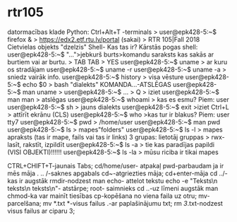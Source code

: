 # rtr105
datormacības klade
Python:
Ctrl+Alt+T -terminals > user@epk428-5:~$ firefox & > https://edx2.etf.rtu.lv/portal (sakai) > RTR 105|Fall 2018
Cietvielas objekts "dzelzis"
Shell- Kas tas ir?
Kārstās pogas shell:
user@epk428-5:~$ "...">jebkurš burts>komandu saraksts kas sakās ar burtiem vai ar burtu. > TAB TAB  > YES
user@epk428-5:~$ uname > ar kuru os stradājam
user@epk428-5:~$ uname -r
user@epk428-5:~$ uname -a > sniedz vairāk info.
user@epk428-5:~$ history > visa vēsture
user@epk428-5:~$ echo $0 > bash "dialekts"
KOMANDA...-ATSLĒGAS
user@epk428-5:~$ man uname >
user@epk428-5:~$ ... > Q > iziet
user@epk428-5:~$ man man > atslēgas
user@epk428-5:~$ whoami > kas es esmu?
Piem: user
user@epk428-5:~$ sh > jauns dialekts
user@epk428-5:~$ exit >iziet
Ctrl+L > attīrīt ekrānu (CLS)
user@epk428-5:~$ who >kas tur ir blakus?
Piem: user tty7
user@epk428-5:~$ pwd > 
/home/user
user@epk428-5:~$ man pwd
user@epk428-5:~$ ls > mapes"folders"
user@epk428-5:~$ ls -l > mapes apraksts (tas ir mape, fails vai tas ir links)
3 grupas: lietotāj gruppas > rwx-lasīt, rakstīt, izpildīt
user@epk428-5:~$ ls -a > tie kas paradījas papildi (VISI OBJEKTI)!!!!!!
user@epk428-5:~$ ls -la > mūsu riciba ir tikai mapes



CTRL+CHIFT+T-jaunais Tabs;
cd/home/user- atpakaļ
pwd-parbaudam ja ir mēs māja
.
..
/-saknes apgabals
cd~-atgriezties māja;
cd+enter-māja
cd ../-kas ir augstāk 
rmdir-nodzest
man echo- attelot tekstu
echo -e "Teksts\n teksts\n teksts\n"- atstārpe;
root- saimnieks
cd ..-uz līmeni augstāk
man chmod-ka var mainīt tiesības
cp-kopēšana no viena faila uz otru;
mv-parcelšana;
mv *.txt 
*-visus failus
.-ar paplašinājumu txt;
rm *3*.txt-nodzest visus failus ar ciparu 3;
